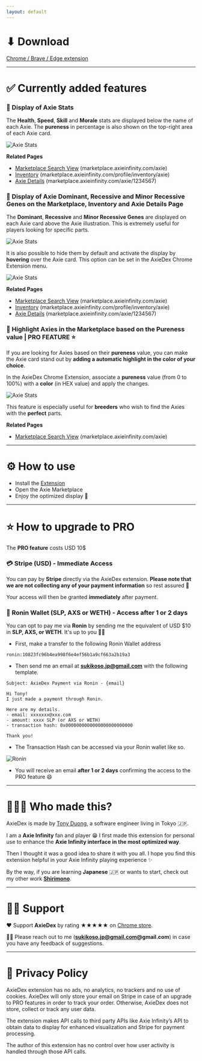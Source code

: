 ```yaml
---
layout: default
---
```

# ⬇ Download

[Chrome / Brave / Edge extension](https://chrome.google.com/webstore/category/extensions?hl=en)

---

# ✅ Currently added features

### 🌱 Display of Axie Stats

The **Health**, **Speed**, **Skill** and **Morale** stats are displayed below the name of each Axie. The **pureness** in percentage is also shown on the top-right area of each Axie card.

![Axie Stats](/assets/img/image_1.png)

**Related Pages**
- <u>Marketplace Search View</u> (marketplace.axieinfinity.com/axie)
- <u>Inventory</u> (marketplace.axieinfinity.com/profile/inventory/axie)
- <u>Axie Details</u> (marketplace.axieinfinity.com/axie/1234567)

### 🌱 Display of Axie Dominant, Recessive and Minor Recessive Genes on the Marketplace, Inventory and Axie Details Page

The **Dominant**, **Recessive** and **Minor Recessive Genes** are displayed on each Axie card above the Axie illustration. This is extremely useful for players looking for specific parts.

![Axie Stats](/assets/img/image_2.png)

It is also possible to hide them by default and activate the display by **hovering** over the Axie card. This option can be set in the AxieDex Chrome Extension menu.

![Axie Stats](/assets/img/image_3.png)

**Related Pages**
- <u>Marketplace Search View</u> (marketplace.axieinfinity.com/axie)
- <u>Inventory</u> (marketplace.axieinfinity.com/profile/inventory/axie)
- <u>Axie Details</u> (marketplace.axieinfinity.com/axie/1234567)

### 🌱 Highlight Axies in the Marketplace based on the Pureness value | PRO FEATURE ⭐️

If you are looking for Axies based on their **pureness** value, you can make the Axie card stand out by **adding a automatic highlight in the color of your choice**.

In the AxieDex Chrome Extension, associate a **pureness** value (from 0 to 100%) with a **color** (in HEX value) and apply the changes.

![Axie Stats](/assets/img/image_4.png)

This feature is especially useful for **breeders** who wish to find the Axies with the **perfect** parts.

**Related Pages**
- <u>Marketplace Search View</u> (marketplace.axieinfinity.com/axie)

---

# ⚙️ How to use

- Install the [Extension](https://chrome.google.com/webstore/category/extensions?hl=en)
- Open the Axie Marketplace
- Enjoy the optimized display 🥳

---

# ⭐️ How to upgrade to PRO

The **PRO feature** costs USD 10$

### 💳 Stripe (USD) - Immediate Access
You can pay by **Stripe** directly via the AxieDex extension. **Please note that we are not collecting any of your payment information** so rest assured 🙏

Your access will then be granted **immediately** after payment.

### 🍺 Ronin Wallet (SLP, AXS or WETH) - Access after 1 or 2 days
You can opt to pay me via **Ronin** by sending me the equivalent of USD $10 in **SLP, AXS, or WETH**. It's up to you 👍🏻

- First, make a transfer to the following Ronin Wallet address
```
ronin:10823fc96b4ea998f6e4ef56b1a9cf663a2b19a3
```

- Then send me an email at **<a href="mailto:sukikoso.jp@gmail.com">sukikoso.jp@gmail.com</a>** with the following template.

```
Subject: AxieDex Payment via Ronin - {email}

Hi Tony!
I just made a payment through Ronin.

Here are my details.
- email: xxxxxxx@xxx.com
- amount: xxxx SLP (or AXS or WETH)
- transaction hash: 0x0000000000000000000000000

Thank you!
```

- The Transaction Hash can be accessed via your Ronin wallet like so.

![Ronin](/assets/img/ronin.png)

- You will receive an email **after 1 or 2 days** confirming the access to the PRO feature 😄

---

# 👨🏻‍💻 Who made this?

AxieDex is made by [Tony Duong](https://github.com/tonystrawberry), a software engineer living in Tokyo 🇯🇵.

I am a **Axie Infinity** fan and player 😁 I first made this extension for personal use to enhance the **Axie Infinity interface in the most optimized way**.

Then I thought it was a good idea to share it with you all. I hope you find this extension helpful in your Axie Infinity playing experience ✨

By the way, if you are learning **Japanese** 🇯🇵 or wants to start, check out my other work [**Shirimono**](https://shirimono.com).

---

# 🙌🏻 Support

❤️ Support **AxieDex** by rating ★★★★★ on [Chrome store](https://github.com/tonystrawberry).

👨‍💻 Please reach out to me (**sukikoso.jp@gmail.com@gmail.com**) in case you have any feedback of suggestions.

---

# 👀 Privacy Policy
AxieDex extension has no ads, no analytics, no trackers and no use of cookies. AxieDex will only store your email on Stripe in case of an upgrade to PRO features in order to track your order. Otherwise, AxieDex does not store, collect or track any user data.

The extension makes API calls to third party APIs like Axie Infinity’s API to obtain data to display for enhanced visualization and Stripe for payment processing.

The author of this extension has no control over how user activity is handled through those API calls.